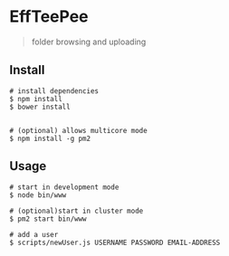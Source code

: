 # EffTeePee

> folder browsing and uploading

## Install

```
# install dependencies
$ npm install
$ bower install


# (optional) allows multicore mode
$ npm install -g pm2
```

## Usage

```
# start in development mode
$ node bin/www

# (optional)start in cluster mode
$ pm2 start bin/www

# add a user
$ scripts/newUser.js USERNAME PASSWORD EMAIL-ADDRESS
```
